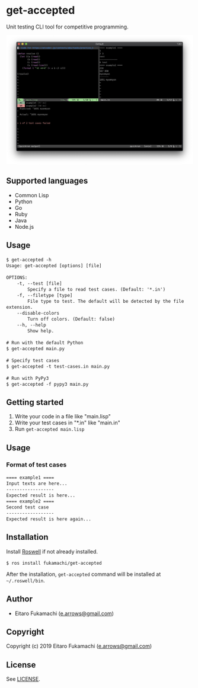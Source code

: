 # get-accepted

Unit testing CLI tool for competitive programming.

![Screenshot](images/screenshot.png)

## Supported languages

* Common Lisp
* Python
* Go
* Ruby
* Java
* Node.js

## Usage

```
$ get-accepted -h
Usage: get-accepted [options] [file]

OPTIONS:
    -t, --test [file]
        Specify a file to read test cases. (Default: '*.in')
    -f, --filetype [type]
        File type to test. The default will be detected by the file extension.
    --disable-colors
        Turn off colors. (Default: false)
    --h, --help
        Show help.

# Run with the default Python
$ get-accepted main.py

# Specify test cases
$ get-accepted -t test-cases.in main.py

# Run with PyPy3
$ get-accepted -f pypy3 main.py
```

## Getting started

1. Write your code in a file like "main.lisp"
2. Write your test cases in "*.in" like "main.in"
3. Run `get-accepted main.lisp`

## Usage

### Format of test cases

```
==== example1 ====
Input texts are here...
------------------
Expected result is here...
==== example2 ====
Second test case
------------------
Expected result is here again...
```

## Installation

Install [Roswell](https://github.com/roswell/roswell) if not already installed.

```
$ ros install fukamachi/get-accepted
```

After the installation, `get-accepted` command will be installed at `~/.roswell/bin`.

## Author

* Eitaro Fukamachi (e.arrows@gmail.com)

## Copyright

Copyright (c) 2019 Eitaro Fukamachi (e.arrows@gmail.com)

## License

See [LICENSE](LICENSE).
